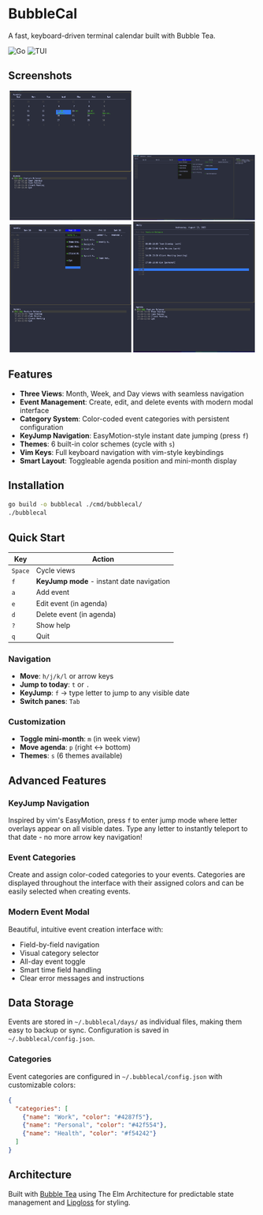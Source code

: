 # BubbleCal

A fast, keyboard-driven terminal calendar built with Bubble Tea.

![Go](https://img.shields.io/badge/Go-1.24.5-blue)
![TUI](https://img.shields.io/badge/TUI-Bubble%20Tea-pink)

## Screenshots

<div align="center">
  <img src="examples/screenshots/Screenshot 2025-08-13 at 20.45.21.png" width="49%" alt="Month View">
  <img src="examples/screenshots/Screenshot 2025-08-13 at 20.37.27.png" width="49%" alt="Week View">
  <img src="examples/screenshots/Screenshot 2025-08-13 at 20.45.28.png" width="49%" alt="Day View">
  <img src="examples/screenshots/Screenshot 2025-08-13 at 20.46.07.png" width="49%" alt="Event Modal">
</div>

## Features

- **Three Views**: Month, Week, and Day views with seamless navigation
- **Event Management**: Create, edit, and delete events with modern modal interface
- **Category System**: Color-coded event categories with persistent configuration
- **KeyJump Navigation**: EasyMotion-style instant date jumping (press `f`)
- **Themes**: 6 built-in color schemes (cycle with `s`)
- **Vim Keys**: Full keyboard navigation with vim-style keybindings
- **Smart Layout**: Toggleable agenda position and mini-month display

## Installation

```bash
go build -o bubblecal ./cmd/bubblecal/
./bubblecal
```

## Quick Start

| Key | Action |
|-----|--------|
| `Space` | Cycle views |
| `f` | **KeyJump mode** - instant date navigation |
| `a` | Add event |
| `e` | Edit event (in agenda) |
| `d` | Delete event (in agenda) |
| `?` | Show help |
| `q` | Quit |

### Navigation
- **Move**: `h/j/k/l` or arrow keys
- **Jump to today**: `t` or `.`
- **KeyJump**: `f` → type letter to jump to any visible date
- **Switch panes**: `Tab`

### Customization
- **Toggle mini-month**: `m` (in week view)
- **Move agenda**: `p` (right ↔ bottom)
- **Themes**: `s` (6 themes available)

## Advanced Features

### KeyJump Navigation
Inspired by vim's EasyMotion, press `f` to enter jump mode where letter overlays appear on all visible dates. Type any letter to instantly teleport to that date - no more arrow key navigation!

### Event Categories
Create and assign color-coded categories to your events. Categories are displayed throughout the interface with their assigned colors and can be easily selected when creating events.

### Modern Event Modal
Beautiful, intuitive event creation interface with:
- Field-by-field navigation
- Visual category selector
- All-day event toggle
- Smart time field handling
- Clear error messages and instructions

## Data Storage

Events are stored in `~/.bubblecal/days/` as individual files, making them easy to backup or sync. Configuration is saved in `~/.bubblecal/config.json`.

### Categories

Event categories are configured in `~/.bubblecal/config.json` with customizable colors:

```json
{
  "categories": [
    {"name": "Work", "color": "#4287f5"},
    {"name": "Personal", "color": "#42f554"},
    {"name": "Health", "color": "#f54242"}
  ]
}
```

## Architecture

Built with [Bubble Tea](https://github.com/charmbracelet/bubbletea) using The Elm Architecture for predictable state management and [Lipgloss](https://github.com/charmbracelet/lipgloss) for styling.
